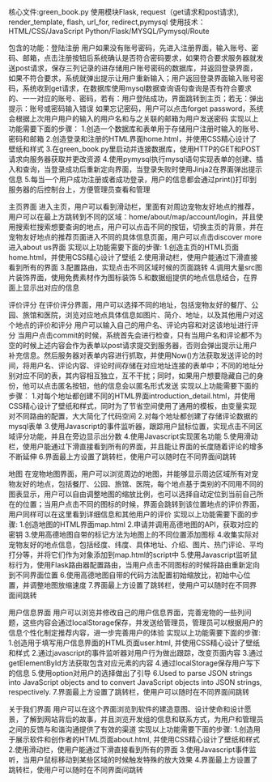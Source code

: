 核心文件:green_book.py
使用模块Flask, request（get请求和post请求), render_template, flash, url_for, redirect,pymysql
使用技术：
HTML/CSS/JavaScript
Python/Flask/MYSQL/Pymysql/Route

包含的功能：登陆注册
用户如果没有账号密码，先进入注册界面，输入账号、密码、邮箱，点击注册按钮后系统确认是否符合密码要求，如果符合要求服务器就发送post请求，保存三列记录的进存储用户账号密码的数据库，并返回登录界面，如果不符合要求，系统就弹出提示让用户重新输入；用户返回登录界面输入账号密码，系统收到get请求，在数据库使用mysql数据查询语句查询是否有符合要求的、一一对应的账号、密码，若有：用户登陆成功，界面跳转到主页；若无：弹出提示：账号或密码输入错误
如果忘记密码，用户可以点击forget password，系统会根据上次用户用户的输入的用户名和与之关联的邮箱为用户发送密码
实现以上功能需要下面的步骤：
1.创造一个数据库和表单用于存储用户注册时输入的账号、密码和邮箱
2.创造登录和注册的HTML界面home.html，并使用CSS精心设计了壁纸和样式
3.在green_book.py里启动并连接数据库，使用HTTP的GET和POST请求向服务器获取并更改资源
4.使用pymysql执行mysql语句实现表单的创建、插入和查询，当登录成功后重新定向界面，当登录失败时使用Jinja2在界面弹出提示信息
5.每当一个用户成功注册或者成功登录，用户的信息都会通过print()打印到服务器的后控制台上，方便管理员查看和管理

主页界面
进入主页，用户可以看到滑动栏，里面有对周边宠物友好地点的推荐，用户可以在最上方跳转到不同的区域：home/about/map/account/login，并且使用搜索栏搜索想要查询的地点，用户可以点击不同的按钮，切换主页的背景，并在宠物友好地点的推荐页面进入不同的具体信息页面，用户可以点击discover more进入about us界面
实现以上功能需要下面的步骤:
1.创造主页的HTML页面home.html，并使用CSS精心设计了壁纸
2.使用滑动栏，使用户能通过下滑直接看到所有的界面
3.配置路由，实现点击不同区域时候的页面跳转
4.调用大量src图片装饰界面，使用免费素材作为图标装饰
5.和数据组提供的地点信息结合，在界面上显示出对应的信息


评价评分
在评价评分界面，用户可以选择不同的地址，包括宠物友好的餐厅、公园、旅馆和医院，浏览对应地点具体信息如图片、简介、地址，以及其他用户对这个地点的评价和评分
用户可以输入自己的用户名、评论内容和对这该地址进行评分
当用户点击commit的时候，系统首先会进行检查，只有当用户名和评论都不为空的时候上述内容会作为表单以post请求提交到服务器，否则会弹出提示让用户补充信息。然后服务器对表单内容进行抓取，并使用Now()方法获取发送评论的时间，将用户名、评论内容、评论时间存储在对应地址连接的表单中；不同的地址分别对应不同的表，其内容相互独立，互不干扰；同时，如果用户想要隐藏自己的身份，他可以点击匿名按钮，他的信息会以匿名形式发送
实现以上功能需要下面的步骤：
1.对每个地址都创建不同的HTML界面introduction_detail.html，并使用CSS精心设计了壁纸和样式，同时为了节省空间使用了通用的模板，由变量实现对不同路由的配置，大大简化了代码空间
2.对每个地址都创建了存储评论数据的mysql表单
3.使用Javascript的事件监听器，跟踪用户鼠标位置，实现点击不同区域评分功能，并且在旁边显示出分数
4.使用Javascript实现匿名功能
5.使用滑动栏，使用户能通过下滑直接看到所有的界面，并且能让界面的长度随着评论的增多不断延伸
6.界面最上方设置了跳转栏，使用户可以随时在不同界面间跳转

地图
在宠物地图界面，用户可以浏览周边的地图，并能够显示周边区域所有对宠物友好的地点，包括餐厅、公园、旅馆、医院，每个地点基于类别的不同用不同的图表显示，用户可以自由调整地图的缩放比例，也可以选择自动定位到当前自己所在的位置；当用户点击不同的图标的时候，界面会跳转到该位置地点的评价界面，用户同样可以在这里看到详细信息和其他用户的评价
实现以上功能需要下面的步骤:
1.创造地图的HTML界面map.html
2.申请并调用高德地图的API，获取对应的密钥
3.使用高德地图自带的标记方法为地图上的不同位置添加图标
4.收集实际对宠物友好的地点信息，包括经度、纬度、具体地址、介绍、图片、热门评论、平均打分等，并将它们作为对象添加到map.html的script中
5.使用Javascript监听鼠标行为，使用Flask路由器配置路由，当用户点击不同图标的时候将路由重新定向到不同界面位置
6.使用高德地图自带的代码方法配置初始缩放比，初始中心位置，并调整地图放缩速度
7.界面最上方设置了跳转栏，使用户可以随时在不同界面间跳转

用户信息界面
用户可以浏览并修改自己的用户信息界面，完善宠物的一些列问题，这些内容会通过localStorage保存，并发送给管理员，管理员可以根据用户的信息个性化制定推荐内容，进一步完善用户的体验
实现以上功能需要下面的步骤:
1.创造用于填写用户信息界面的HTML页面user.html, 并使用CSS精心设计了壁纸和样式
2.通过javascript的事件监听器对用户行为做出跟踪，改变页面内容
3.通过getElementById方法获取包含对应元素的内容
4.通过localStorage保存用户写下的信息
5.使用option对用户的选择做出了引导
6.Used to parse JSON strings into JavaScript objects and to convert JavaScript objects into JSON strings, respectively.
7.界面最上方设置了跳转栏，使用户可以随时在不同界面间跳转

关于我们界面
用户可以在这个界面浏览到软件的建造意图、设计使命和设计愿景，了解到网站背后的故事，并且浏览开发组的信息和联系方式，为用户和管理员之间的反馈与和谐沟通提供了有效的渠道
实现以上功能需要下面的步骤:
1.创造用于展示软件和创作者的HTML页面about.html, 并使用CSS精心设计了壁纸和样式
2.使用滑动栏，使用户能通过下滑直接看到所有的界面
3.使用Javascript事件监听，当用户鼠标移动到某些区域的时候触发特殊的放大效果
4.界面最上方设置了跳转栏，使用户可以随时在不同界面间跳转
